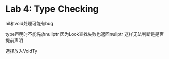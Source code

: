 # Lab 4: Type Checking

nil和void处理可能有bug



type声明时不能先放nullptr 因为Look查找失败也返回nullptr 这样无法判断是是否提前声明

选择放入VoidTy
